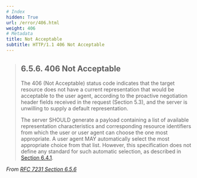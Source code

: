 ```yaml
---
# Index
hidden: True
url: /error/406.html
weight: 406
# Metadata
title: Not Acceptable
subtitle: HTTP/1.1 406 Not Acceptable
---
```


> ## 6.5.6.  406 Not Acceptable
>
> The 406 (Not Acceptable) status code indicates that the target
> resource does not have a current representation that would be
> acceptable to the user agent, according to the proactive negotiation
> header fields received in the request (Section 5.3), and the server
> is unwilling to supply a default representation.
>
> The server SHOULD generate a payload containing a list of available
> representation characteristics and corresponding resource identifiers
> from which the user or user agent can choose the one most
> appropriate.  A user agent MAY automatically select the most
> appropriate choice from that list.  However, this specification does
> not define any standard for such automatic selection, as described in
> [Section 6.4.1](https://tools.ietf.org/html/rfc7231#section-6.4.1).

<cite>From [RFC 7231 Section 6.5.6](https://tools.ietf.org/html/rfc7231#section-6.5.6)</cite>
